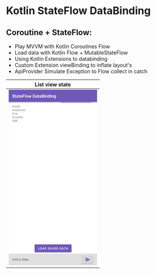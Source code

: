 
# Kotlin StateFlow DataBinding

## Coroutine + StateFlow:
*   Play MVVM with Kotlin Coroutines Flow
*   Load data with Kotlin Flow + MutableStateFlow
*   Using Kotlin Extensions to databinding
*   Custom Extension viewBinding to inflate layout's
*   ApiProvider Simulate Exception to Flow collect in catch

| List view state |
| --------------- |
| <img src="screen_app_01.png" height="480" />